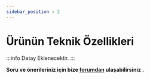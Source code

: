 ```yaml
---
sidebar_position : 2
---
```


# Ürünün Teknik Özellikleri

:::info
Detay Eklenecektir.
:::


**Soru ve önerileriniz için bize [forumdan](https://forum.degzrobotics.com/)    ulaşabilirsiniz .** 